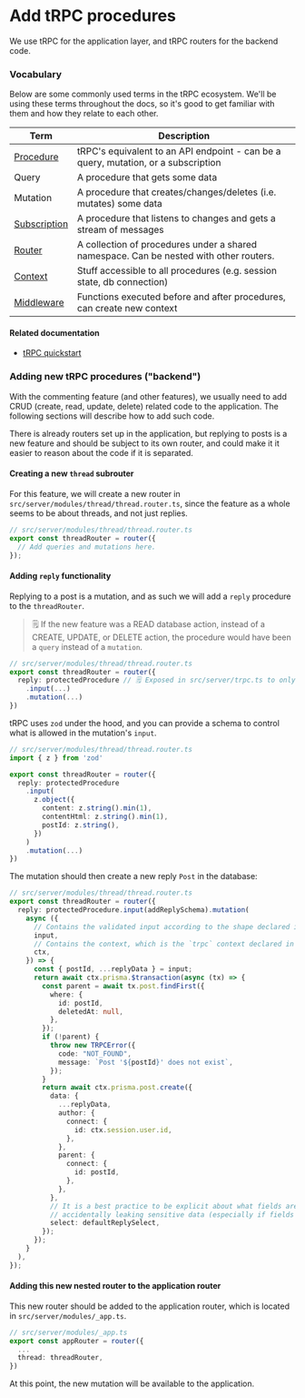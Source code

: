 # Add tRPC procedures

We use tRPC for the application layer, and tRPC routers for the backend code.

### Vocabulary

Below are some commonly used terms in the tRPC ecosystem. We'll be using these terms throughout the docs, so it's good to get familiar with them and how they relate to each other.

| Term | Description |
| --- | --- |
| [Procedure](https://trpc.io/docs/server/procedures) | tRPC's equivalent to an API endpoint - can be a query, mutation, or a subscription |
| Query | A procedure that gets some data |
| Mutation | A procedure that creates/changes/deletes (i.e. mutates) some data |
| [Subscription](https://trpc.io/docs/subscriptions) | A procedure that listens to changes and gets a stream of messages |
| [Router](https://trpc.io/docs/server/routers) | A collection of procedures under a shared namespace. Can be nested with other routers. |
| [Context](https://trpc.io/docs/server/context) | Stuff accessible to all procedures (e.g. session state, db connection) |
| [Middleware](https://trpc.io/docs/server/middlewares) | Functions executed before and after procedures, can create new context |

#### Related documentation

- [tRPC quickstart](https://trpc.io/docs/quickstart)

### Adding new tRPC procedures ("backend")

With the commenting feature (and other features), we usually need to add CRUD (create, read, update, delete) related code to the application. The following sections will describe how to add such code.

There is already routers set up in the application, but replying to posts is a new feature and should be subject to its own router, and could make it it easier to reason about the code if it is separated.

#### Creating a new `thread` subrouter

For this feature, we will create a new router in `src/server/modules/thread/thread.router.ts`, since the feature as a whole seems to be about threads, and not just replies.

```ts
// src/server/modules/thread/thread.router.ts
export const threadRouter = router({
  // Add queries and mutations here.
});
```

#### Adding `reply` functionality

Replying to a post is a mutation, and as such we will add a `reply` procedure to the `threadRouter`.

> 🗒️ If the new feature was a READ database action, instead of a CREATE, UPDATE, or DELETE action, the procedure would have been a `query` instead of a `mutation`.

```ts
// src/server/modules/thread/thread.router.ts
export const threadRouter = router({
  reply: protectedProcedure // 🗒️ Exposed in src/server/trpc.ts to only allow authenticated users.
    .input(...)
    .mutation(...)
})
```

tRPC uses `zod` under the hood, and you can provide a schema to control what is allowed in the mutation's `input`.

```ts
// src/server/modules/thread/thread.router.ts
import { z } from 'zod'

export const threadRouter = router({
  reply: protectedProcedure
    .input(
      z.object({
        content: z.string().min(1),
        contentHtml: z.string().min(1),
        postId: z.string(),
      })
    )
    .mutation(...)
})
```

The mutation should then create a new reply `Post` in the database:

```ts
// src/server/modules/thread/thread.router.ts
export const threadRouter = router({
  reply: protectedProcedure.input(addReplySchema).mutation(
    async ({
      // Contains the validated input according to the shape declared in `.input`.
      input,
      // Contains the context, which is the `trpc` context declared in `src/server/context.ts`.
      ctx,
    }) => {
      const { postId, ...replyData } = input;
      return await ctx.prisma.$transaction(async (tx) => {
        const parent = await tx.post.findFirst({
          where: {
            id: postId,
            deletedAt: null,
          },
        });
        if (!parent) {
          throw new TRPCError({
            code: "NOT_FOUND",
            message: `Post '${postId}' does not exist`,
          });
        }
        return await ctx.prisma.post.create({
          data: {
            ...replyData,
            author: {
              connect: {
                id: ctx.session.user.id,
              },
            },
            parent: {
              connect: {
                id: postId,
              },
            },
          },
          // It is a best practice to be explicit about what fields are returned, to avoid
          // accidentally leaking sensitive data (especially if fields are added to the model).
          select: defaultReplySelect,
        });
      });
    }
  ),
});
```

#### Adding this new nested router to the application router

This new router should be added to the application router, which is located in `src/server/modules/_app.ts`.

```ts
// src/server/modules/_app.ts
export const appRouter = router({
  ...
  thread: threadRouter,
})
```

At this point, the new mutation will be available to the application.
